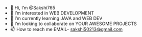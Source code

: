 - 👋 Hi, I’m @Sakshi765
- 👀 I’m interested in WEB DEVELOPMENT
- 🌱 I’m currently learning JAVA and WEB DEV
- 💞️ I’m looking to collaborate on YOUR AWESOME PROJECTS
- 📫 How to reach me EMAIL- sakshi50213@gmail.com

<!---
Sakshi765/Sakshi765 is a ✨ special ✨ repository because its `README.md` (this file) appears on your GitHub profile.
You can click the Preview link to take a look at your changes.
--->
